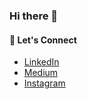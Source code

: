 ### Hi there 👋

#### 🤝 Let's Connect

- [LinkedIn](https://id.linkedin.com/in/moh-imam-rosyidi-16ab2516b)
- [Medium](https://medium.com/@imrosyidi)
- [Instagram](https://www.instagram.com/imrosyidi)

<!--
**imamrosyidi/imamrosyidi** is a ✨ _special_ ✨ repository because its `README.md` (this file) appears on your GitHub profile.

Here are some ideas to get you started:

- 🔭 I’m currently working on ...
- 🌱 I’m currently learning ...
- 👯 I’m looking to collaborate on ...
- 🤔 I’m looking for help with ...
- 💬 Ask me about ...
- 📫 How to reach me: ...
- 😄 Pronouns: ...
- ⚡ Fun fact: ...
-->
